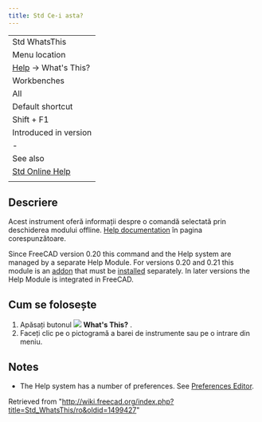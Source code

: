 ```yaml
---
title: Std Ce-i asta?
---
```

|  |
| --- |
| Std WhatsThis |
| Menu location |
| [Help](/Std_Help_Menu "Std Help Menu") → What's This? |
| Workbenches |
| All |
| Default shortcut |
| Shift + F1 |
| Introduced in version |
| - |
| See also |
| [Std Online Help](/Std_OnlineHelp "Std OnlineHelp") |
|  |

## Descriere

Acest instrument oferă informații despre o comandă selectată prin deschiderea modului offline. [Help documentation](/Std_OnlineHelp "Std OnlineHelp") în pagina corespunzătoare.

Since FreeCAD version 0.20 this command and the Help system are managed by a separate Help Module. For versions 0.20 and 0.21 this module is an [addon](https://github.com/FreeCAD/FreeCAD-Help) that must be [installed](/Std_AddonMgr "Std AddonMgr") separately. In later versions the Help Module is integrated in FreeCAD.

## Cum se folosește

1. Apăsați butonul ![](/images/Std_WhatsThis.png) **What's This?** .
2. Faceți clic pe o pictogramă a barei de instrumente sau pe o intrare din meniu.

## Notes

* The Help system has a number of preferences. See [Preferences Editor](/Preferences_Editor#Help "Preferences Editor").

Retrieved from "<http://wiki.freecad.org/index.php?title=Std_WhatsThis/ro&oldid=1499427>"
